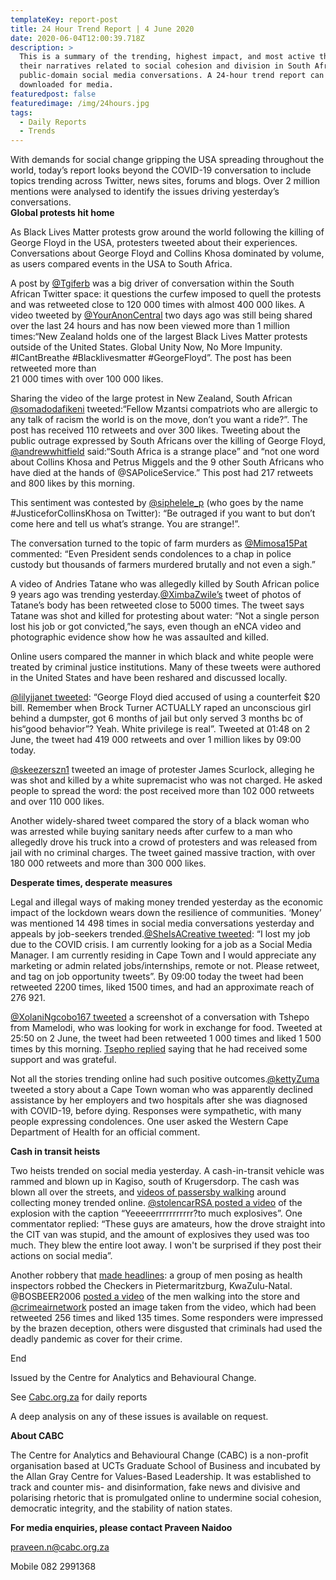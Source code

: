 ```yaml
---
templateKey: report-post
title: 24 Hour Trend Report | 4 June 2020
date: 2020-06-04T12:00:39.718Z
description: >
  This is a summary of the trending, highest impact, and most active themes and
  their narratives related to social cohesion and division in South African
  public-domain social media conversations. A 24-hour trend report can be
  downloaded for media.
featuredpost: false
featuredimage: /img/24hours.jpg
tags:
  - Daily Reports
  - Trends
---
```



With demands for social change gripping the USA spreading throughout the world, today’s report looks beyond the COVID-19 conversation to include topics trending across Twitter, news sites, forums and blogs. Over 2 million mentions were analysed to identify the issues driving yesterday’s conversations.\
**Global protests hit home**

As Black Lives Matter protests grow around the world following the killing of George Floyd in the USA, protesters tweeted about their experiences. Conversations about George Floyd and Collins Khosa dominated by volume, as users compared events in the USA to South Africa.

A post by [@Tgiferb](https://twitter.com/Tgiferb/status/1267524671634890757) was a big driver of conversation within the South African Twitter space: it questions the curfew imposed to quell the protests and was retweeted close to 120 000 times with almost 400 000 likes. A video tweeted by [@YourAnonCentral](https://twitter.com/YourAnonCentral/status/1267905612387508224) two days ago was still being shared over the last 24 hours and has now been viewed more than 1 million times:“New Zealand holds one of the largest Black Lives Matter protests outside of the United States. Global Unity Now, No More Impunity. #ICantBreathe #Blacklivesmatter #GeorgeFloyd”. The post has been retweeted more than\
21 000 times with over 100 000 likes.

Sharing the video of the large protest in New Zealand, South African [@somadodafikeni](https://twitter.com/somadodafikeni/status/1267957237768687628) tweeted:“Fellow Mzantsi compatriots who are allergic to any talk of racism the world is on the move, don’t you want a ride?”. The post has received 110 retweets and over 300 likes. Tweeting about the public outrage expressed by South Africans over the killing of George Floyd, [@andrewwhitfield](https://twitter.com/andrewhitfield/status/1267868380016640001) said:“South Africa is a strange place” and “not one word about Collins Khosa and Petrus Miggels and the 9 other South Africans who have died at the hands of @SAPoliceService.” This post had 217 retweets and 800 likes by this morning.

This sentiment was contested by [@siphelele_p](https://twitter.com/siphelele_p/status/1268073737095708672) (who goes by the name #JusticeforCollinsKhosa on Twitter): “Be outraged if you want to but don’t come here and tell us what’s strange. You are strange!”.

The conversation turned to the topic of farm murders as [@Mimosa15Pat](https://twitter.com/Mimosa15Pat/status/1268198485599440903) commented: “Even President sends condolences to a chap in police custody but thousands of farmers murdered brutally and not even a sigh.”

A video of Andries Tatane who was allegedly killed by South African police 9 years ago was trending yesterday.[@XimbaZwile’s](https://twitter.com/XimbaZwile/status/1268046052931878913) tweet of photos of Tatane’s body has been retweeted close to 5000 times. The tweet says Tatane was shot and killed for protesting about water: “Not a single person lost his job or got convicted,”he says, even though an eNCA video and photographic evidence show how he was assaulted and killed.

Online users compared the manner in which black and white people were treated by criminal justice institutions. Many of these tweets were authored in the United States and have been reshared and discussed locally.

[@lilyjjanet tweeted](https://twitter.com/lilyjjanet/status/1267604015002513410): “George Floyd died accused of using a counterfeit $20 bill. Remember when Brock Turner ACTUALLY raped an unconscious girl behind a dumpster, got 6 months of jail but only served 3 months bc of his“good behavior”? Yeah. White privilege is real”. Tweeted at 01:48 on 2 June, the tweet had 419 000 retweets and over 1 million likes by 09:00 today.

[@skeezerszn1](https://twitter.com/skeezerszn1/status/1268009843576705025) tweeted an image of protester James Scurlock, alleging he was shot and killed by a white supremacist who was not charged. He asked people to spread the word: the post received more than 102 000 retweets and over 110 000 likes.

Another widely-shared tweet compared the story of a black woman who was arrested while buying sanitary needs after curfew to a man who allegedly drove his truck into a crowd of protesters and was released from jail with no criminal charges. The tweet gained massive traction, with over 180 000 retweets and more than 300 000 likes.

**Desperate times, desperate measures**

Legal and illegal ways of making money trended yesterday as the economic impact of the lockdown wears down the resilience of communities. ‘Money’ was mentioned 14 498 times in social media conversations yesterday and appeals by job-seekers trended.[@SheIsACreative tweeted](https://twitter.com/SheIsACreative/status/1268207030030028805): “I lost my job due to the COVID crisis. I am currently looking for a job as a Social Media Manager. I am currently residing in Cape Town and I would appreciate any marketing or admin related jobs/internships, remote or not. Please retweet, and tag on job opportunity tweets”. By 09:00 today the tweet had been retweeted 2200 times, liked 1500 times, and had an approximate reach of 276 921.

[@XolaniNgcobo167 tweeted](https://twitter.com/XolaniNgcobo167/status/1267936726082781184) a screenshot of a conversation with Tshepo from Mamelodi, who was looking for work in exchange for food. Tweeted at 25:50 on 2 June, the tweet had been retweeted 1 000 times and liked 1 500 times by this morning. [Tsepho replied](https://twitter.com/XolaniNgcobo167/status/1268109984421814272) saying that he had received some support and was grateful.

Not all the stories trending online had such positive outcomes.[@kettyZuma](https://twitter.com/kettyZuma/status/1268085602613964800) tweeted a story about a Cape Town woman who was apparently declined assistance by her employers and two hospitals after she was diagnosed with COVID-19, before dying. Responses were sympathetic, with many people expressing condolences. One user asked the Western Cape Department of Health for an official comment.

**Cash in transit heists**

Two heists trended on social media yesterday. A cash-in-transit vehicle was rammed and blown up in Kagiso, south of Krugersdorp. The cash was blown all over the streets, and [videos of passersby walking](https://twitter.com/stolencarRSA/status/1268097991497351168) around collecting money trended online. [@stolencarRSA posted a video](https://twitter.com/stolencarRSA/status/1268142088656478208) of the explosion with the caption “Yeeeeerrrrrrrrrrr?to much explosives”. One commentator replied: “These guys are amateurs, how the drove straight into the CIT van was stupid, and the amount of explosives they used was too much. They blew the entire loot away. I won't be surprised if they post their actions on social media”.

Another robbery that [made headlines](https://citizen.co.za/news/south-africa/crime/2296237/armed-men-dressed-as-health-officials-rob-kzn-checkers-of-r200k/): a group of men posing as health inspectors robbed the Checkers in Pietermaritzburg, KwaZulu-Natal. @BOSBEER2006 [posted a video](https://twitter.com/BOSBEER2006/status/1268148793482055680) of the men walking into the store and [@crimeairnetwork](https://twitter.com/crimeairnetwork/status/1268146169684901888) posted an image taken from the video, which had been retweeted 256 times and liked 135 times. Some responders were impressed by the brazen deception, others were disgusted that criminals had used the deadly pandemic as cover for their crime.



End



Issued by the Centre for Analytics and Behavioural Change.

See [Cabc.org.za](http://cabc.org.za/) for daily reports

A deep analysis on any of these issues is available on request.

**About CABC**

The Centre for Analytics and Behavioural Change (CABC) is a non-profit organisation based at UCTs Graduate School of Business and incubated by the Allan Gray Centre for Values-Based Leadership. It was established to track and counter mis- and disinformation, fake news and divisive and polarising rhetoric that is promulgated online to undermine social cohesion, democratic integrity, and the stability of nation states.

**For media enquiries, please contact Praveen Naidoo**

[praveen.n@cabc.org.za](mailto:praveennaidoo123@gmail.com)

Mobile 082 2991368